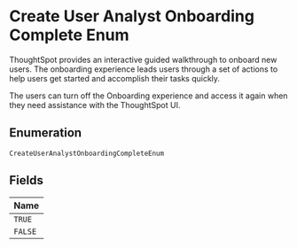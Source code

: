 
# Create User Analyst Onboarding Complete Enum

ThoughtSpot provides an interactive guided walkthrough to onboard new users. The onboarding experience leads users through a set of actions to help users get started and accomplish their tasks quickly.

The users can turn off the Onboarding experience and access it again when they need assistance with the ThoughtSpot UI.

## Enumeration

`CreateUserAnalystOnboardingCompleteEnum`

## Fields

| Name |
|  --- |
| `TRUE` |
| `FALSE` |

